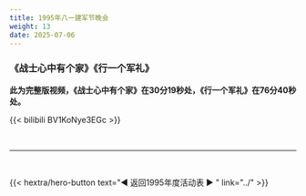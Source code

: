 ```yaml
---
title: 1995年八一建军节晚会
weight: 13
date: 2025-07-06
---
```


### 《战士心中有个家》《行一个军礼》

**此为完整版视频，《战士心中有个家》在30分19秒处，《行一个军礼》在76分40秒处。**

{{< bilibili BV1KoNye3EGc >}}

<br>
<hr>
<br>

{{< hextra/hero-button text="◀ 返回1995年度活动表 ▶ " link="../" >}}